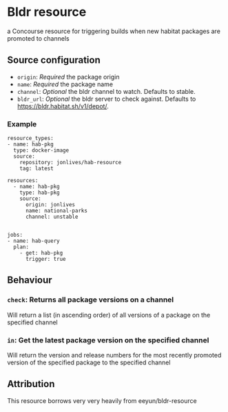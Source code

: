 # Bldr resource

a Concourse resource for triggering builds when new habitat packages are promoted to channels

## Source configuration

* `origin`: _Required_ the package origin
* `name`: _Required_ the package name
* `channel`: _Optional_ the bldr channel to watch. Defaults to stable.
* `bldr_url`: _Optional_ the bldr server to check against. Defaults to https://bldr.habitat.sh/v1/depot/.

### Example

```
resource_types:
- name: hab-pkg
  type: docker-image
  source:
    repository: jonlives/hab-resource
    tag: latest
    
resources:
  - name: hab-pkg
    type: hab-pkg
    source:
      origin: jonlives
      name: national-parks
      channel: unstable


jobs:
- name: hab-query
  plan:
    - get: hab-pkg
      trigger: true
```

## Behaviour

### `check`: Returns all package versions on a channel
Will return a list (in ascending order) of all versions of a package on the specified channel

### `in`: Get the latest package version on the specified channel
Will return the version and release numbers for the most recently promoted version of the specified package to the specified channel

## Attribution
This resource borrows very very heavily from eeyun/bldr-resource
